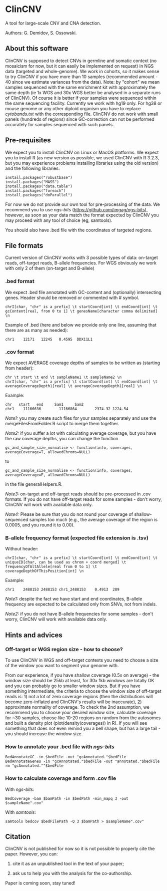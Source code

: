 # ClinCNV

A tool for large-scale CNV and CNA detection.

Authors: G. Demidov, S. Ossowski.

## About this software

ClinCNV is supposed to detect CNVs in germline and somatic context (no mosaicism for now, but it can easily be implemented on request) in NGS data (targeted and whole-genome). We work in cohorts, so it makes sense to try ClinCNV if you have more than 10 samples (recommended amount - 40 since we estimate variances from the data). Note: by "cohort" we mean samples sequenced with the same enrichment kit with approximately the same depth (ie 1x WGS and 30x WGS better be analysed in a separate runs of ClinCNV). Of course it is better if your samples were sequenced within the same sequencing facility. Currently we work with hg19 only. For hg38 or mouse genome or any other diploid organism you have to replace *cytobands.txt* with the corresponding file. ClinCNV do not work with small panels (hundreds of regions) since GC-correction can not be performed accurately for samples sequenced with such panels.

## Pre-requisites

We expect you to install ClinCNV on Linux or MacOS platforms. We expect you to install R (as new version as possible, we used ClinCNV with R 3.2.3, but you may experience problems installing libraries using the old version) and the following libraries: 
```
install.packages("robustbase")
install.packages("MASS")
install.packages("data.table")
install.packages("foreach")
install.packages("doParallel")
```
For now we do not provide our own tool for pre-processing of the data. We recommend you to use *ngs-bits* (https://github.com/imgag/ngs-bits), however, as soon as your data match the format expected by ClinCNV you may proceed with any tool of choice (eg, samtools).

You should also have .bed file with the coordinates of targeted regions.

## File formats

Current version of ClinCNV works with 3 possible types of data: on-target reads, off-target reads, B-allele frequencies. For WGS obviously we work with only 2 of them (on-target and B-allele)

### .bed format
We expect .bed file annotated with GC-content and (optionally) intersecting genes. Header should be removed or commented with # symbol.
```
chrI[char, "chr" is a prefix] \t startCoord[int] \t endCoord[int] \t gcContent[real, from 0 to 1] \t genesName[character comma delimited] \n
```

Example of .bed (here and below we provide only one line, assuming that there are as many as needed):

```
chr1    12171   12245   0.4595  DDX11L1
```

### .cov format
We expect AVERAGE coverage depths of samples to be written as (starting from header): 
```
chr \t start \t end \t sampleName1 \t sampleName2 \n
chrI[char, "chr" is a prefix] \t startCoord[int] \t endCoord[int] \t averageCoverageDepth1[real] \t averageCoverageDepth1[real] \n
```
Example: 
```
chr   start   end     Sam1     Sam2
chr1    11166636        11166864        2374.32 1224.54
```

*Note1:* you may create such files for your samples separately and use the mergeFilesFromFolder.R script to merge them together.

*Note2:* if you suffer a lot with calculating average coverage, but you have the raw coverage depths, you can change the function
```
gc_and_sample_size_normalise <- function(info, coverages, averageCoverage=T, allowedChroms=NULL)
```
to 
```
gc_and_sample_size_normalise <- function(info, coverages, averageCoverage=F, allowedChroms=NULL)
```
in the file generalHelpers.R.

*Note3:* on-target and off-target reads should be pre-processed in .cov formats. If you do not have off-target reads for some samples - don't worry, ClinCNV will work with available data only.

*Note4:* Please be sure that you do not round your coverage of shallow-sequenced samples too much (e.g., the average coverage of the region is 0.0005, and you round it to 0.00).

### B-allele frequency format (expected file extension is .tsv)

Without header:
```
chrI[char, "chr" is a prefix] \t startCoord[int] \t endCoord[int] \t uniqueID[char, can be used as chrom + coord merged] \t frequencyOfAltAllele[real from 0 to 1] \t coverageDepthOfThisPosition[int] \n
```
Example: 
```
chr1    2488153 2488153 chr1_2488153    0.4913  289
```
*Note1:* despite the fact we have start and end coordinates, B-allele frequency are expected to be calculated only from SNVs, not from indels.

*Note2:* if you do not have B-allele frequencies for some samples - don't worry, ClinCNV will work with available data only.



## Hints and advices

### Off-target or WGS region size - how to choose?

To use ClinCNV in WGS and off-target contexts you need to choose a size of the window you want to segment your genome with.

From our experience, if you have shallow coverage (0.5x on average) - the window size should be 25kb at least, for 30x 1kb windows are totally OK and you can probably go to smaller window sizes. But if you have something intermediate, the criteria to choose the window size of off-target reads is: 1) not a lot of zero coverage regions (then the distributions will become zero-inflated and ClinCNV's results will be inaccurate), 2) approximate normality of coverage. To check the 2nd assumption, we recommend you to choose your desired window size, calculate coverage for ~30 samples, choose like 10-20 regions on random from the autosomes and built a density plot (plot(density(coverages)) in R). If you will see something that does not even remind you a bell shape, but has a large tail - you should increase the window size.

### How to annotate your .bed file with *ngs-bits*

```
BedAnnotateGC -in $bedFile -out "gcAnnotated."$bedFile
BedAnnotateGenes -in "gcAnnotated."$bedFile -out "annotated."$bedFile
rm "gcAnnotated.""$bedFile
```

### How to calculate coverage and form .cov file

With *ngs-bits*:
```
BedCoverage -bam $bamPath -in $bedPath -min_mapq 3 -out $sampleName".cov"
```


With *samtools*:

```
samtools bedcov $bedFilePath -Q 3 $bamPath > $sampleName".cov"
```


## Citation

ClinCNV is not published for now so it is not possible to properly cite the paper. However, you can: 

1) cite it as an unpublished tool in the text of your paper;

2) ask us to help you with the analysis for the co-authorship.

Paper is coming soon, stay tuned!